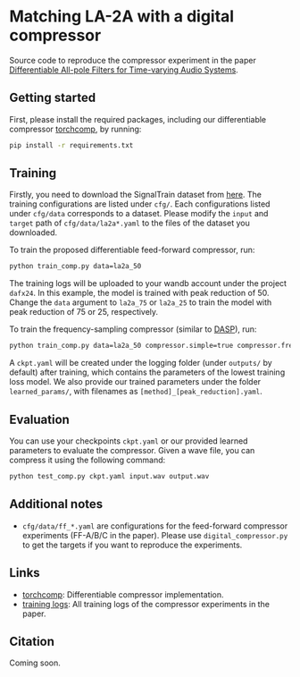 # Matching LA-2A with a digital compressor

Source code to reproduce the compressor experiment in the paper [Differentiable All-pole Filters for Time-varying Audio Systems]().

## Getting started

First, please install the required packages, including our differentiable compressor [torchcomp](https://github.com/yoyololicon/torchcomp), by running:

```bash
pip install -r requirements.txt
```

## Training

Firstly, you need to download the SignalTrain dataset from [here](https://zenodo.org/records/3824876).
The training configurations are listed under `cfg/`.
Each configurations listed under `cfg/data` corresponds to a dataset.
Please modify the `input` and `target` path of `cfg/data/la2a*.yaml` to the files of the dataset you downloaded.

To train the proposed differentiable feed-forward compressor, run:

```bash
python train_comp.py data=la2a_50
```
The training logs will be uploaded to your wandb account under the project `dafx24`.
In this example, the model is trained with peak reduction of 50.
Change the `data` argument to `la2a_75` or `la2a_25` to train the model with peak reduction of 75 or 25, respectively.

To train the frequency-sampling compressor (similar to [DASP](https://github.com/csteinmetz1/dasp-pytorch)), run:

```bash
python train_comp.py data=la2a_50 compressor.simple=true compressor.freq_sampling=true
```

A `ckpt.yaml` will be created under the logging folder (under `outputs/` by default) after training, which contains the parameters of the lowest training loss model.
We also provide our trained parameters under the folder `learned_params/`, with filenames as `[method]_[peak_reduction].yaml`.

## Evaluation

You can use your checkpoints `ckpt.yaml` or our provided learned parameters to evaluate the compressor.
Given a wave file, you can compress it using the following command:

```bash
python test_comp.py ckpt.yaml input.wav output.wav
```


## Additional notes
- `cfg/data/ff_*.yaml` are configurations for the feed-forward compressor experiments (FF-A/B/C in the paper). Please use `digital_compressor.py` to get the targets if you want to reproduce the experiments.

## Links

- [torchcomp](https://github.com/yoyololicon/torchcomp): Differentiable compressor implementation.
- [training logs](https://wandb.ai/iamycy/torchcomp-la2a/): All training logs of the compressor experiments in the paper.

## Citation

Coming soon.